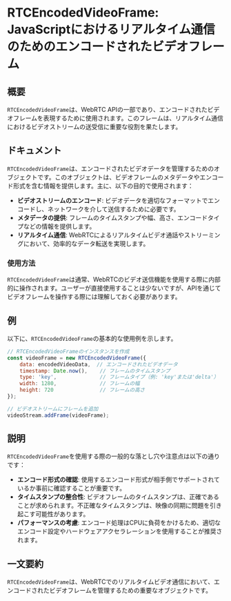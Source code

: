 <!--
Meta Description: # RTCEncodedVideoFrame: JavaScriptにおけるリアルタイム通信のためのエンコードされたビデオフレーム ## 概要 `RTCEncodedVideoFrame`は、WebRTC APIの一部であり、エンコードされたビデオフレームを表現するために使用されます。このフレームは...
Meta Keywords: rtcencodedvideoframe, videoframe, key, javascriptにおけるリアルタイム通信のためのエンコードされたビデオフレーム, webrtc
-->

# RTCEncodedVideoFrame: JavaScriptにおけるリアルタイム通信のためのエンコードされたビデオフレーム

## 概要
`RTCEncodedVideoFrame`は、WebRTC APIの一部であり、エンコードされたビデオフレームを表現するために使用されます。このフレームは、リアルタイム通信におけるビデオストリームの送受信に重要な役割を果たします。

## ドキュメント
`RTCEncodedVideoFrame`は、エンコードされたビデオデータを管理するためのオブジェクトです。このオブジェクトは、ビデオフレームのメタデータやエンコード形式を含む情報を提供します。主に、以下の目的で使用されます：

- **ビデオストリームのエンコード**: ビデオデータを適切なフォーマットでエンコードし、ネットワークを介して送信するために必要です。
- **メタデータの提供**: フレームのタイムスタンプや幅、高さ、エンコードタイプなどの情報を提供します。
- **リアルタイム通信**: WebRTCによるリアルタイムビデオ通話やストリーミングにおいて、効率的なデータ転送を実現します。

### 使用方法
`RTCEncodedVideoFrame`は通常、WebRTCのビデオ送信機能を使用する際に内部的に操作されます。ユーザーが直接使用することは少ないですが、APIを通じてビデオフレームを操作する際には理解しておく必要があります。

## 例
以下に、`RTCEncodedVideoFrame`の基本的な使用例を示します。

```javascript
// RTCEncodedVideoFrameのインスタンスを作成
const videoFrame = new RTCEncodedVideoFrame({
    data: encodedVideoData,  // エンコードされたビデオデータ
    timestamp: Date.now(),    // フレームのタイムスタンプ
    type: 'key',              // フレームタイプ（例: 'key'または'delta'）
    width: 1280,              // フレームの幅
    height: 720               // フレームの高さ
});

// ビデオストリームにフレームを追加
videoStream.addFrame(videoFrame);
```

## 説明
`RTCEncodedVideoFrame`を使用する際の一般的な落とし穴や注意点は以下の通りです：

- **エンコード形式の確認**: 使用するエンコード形式が相手側でサポートされているか事前に確認することが重要です。
- **タイムスタンプの整合性**: ビデオフレームのタイムスタンプは、正確であることが求められます。不正確なタイムスタンプは、映像の同期に問題を引き起こす可能性があります。
- **パフォーマンスの考慮**: エンコード処理はCPUに負荷をかけるため、適切なエンコード設定やハードウェアアクセラレーションを使用することが推奨されます。

## 一文要約
`RTCEncodedVideoFrame`は、WebRTCでのリアルタイムビデオ通信において、エンコードされたビデオフレームを管理するための重要なオブジェクトです。